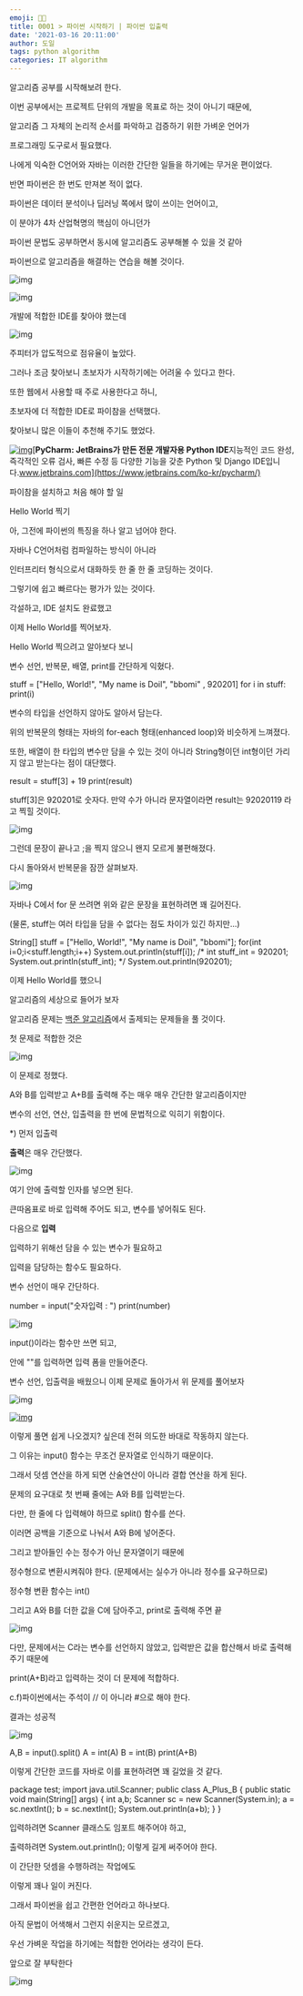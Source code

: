 ```yaml
---
emoji: 👨‍💻
title: 0001 > 파이썬 시작하기 | 파이썬 입출력
date: '2021-03-16 20:11:00'
author: 도일
tags: python algorithm
categories: IT algorithm
---
```



알고리즘 공부를 시작해보려 한다.



이번 공부에서는 프로젝트 단위의 개발을 목표로 하는 것이 아니기 때문에,

알고리즘 그 자체의 논리적 순서를 파악하고 검증하기 위한 가벼운 언어가

프로그래밍 도구로서 필요했다.



나에게 익숙한 C언어와 자바는 이러한 간단한 일들을 하기에는 무거운 편이었다.

반면 파이썬은 한 번도 만져본 적이 없다.

파이썬은 데이터 분석이나 딥러닝 쪽에서 많이 쓰이는 언어이고,

이 분야가 4차 산업혁명의 핵심이 아니던가

파이썬 문법도 공부하면서 동시에 알고리즘도 공부해볼 수 있을 것 같아

파이썬으로 알고리즘을 해결하는 연습을 해볼 것이다.



![img](https://postfiles.pstatic.net/MjAyMTAzMTdfMjE2/MDAxNjE1OTY3NDgyOTE3.dzTojRA_L8SyS7gF9l3qH14U1KIivZ_J3fU5jDp2LEUg.JkItDFdXRHP8qeAFy5UbefNa4dDkzApqsFLNvBsJaR4g.PNG.kdi3939/image.png?type=w966)

![img](https://postfiles.pstatic.net/MjAyMTAzMTZfMjc4/MDAxNjE1ODg5Mzc5NzYz.uTPb2rpNOE_enEqIiAVh2QdOZvc4JHqCrj1KCq3fBoAg.6XPg_3weJxx56YaiX6yRcvGDvWfOXAfAnq1c6KniRAYg.PNG.kdi3939/image.png?type=w966)



개발에 적합한 IDE를 찾아야 했는데

![img](https://postfiles.pstatic.net/MjAyMTAzMTZfOSAg/MDAxNjE1ODg5NTM4MjYx.Y9YW4sJlkk2oqwxf5cs64qxfxANX70cg4w65-rckmMgg.JpKpxPwAXjhrPtV8J5rLJnP99sgtQwc0CYkof9B7q94g.PNG.kdi3939/image.png?type=w966)

주피터가 압도적으로 점유율이 높았다.

그러나 조금 찾아보니 초보자가 시작하기에는 어려울 수 있다고 한다.

또한 웹에서 사용할 때 주로 사용한다고 하니,

초보자에 더 적합한 IDE로 파이참을 선택했다.

찾아보니 많은 이들이 추천해 주기도 했었다.





[![img](https://dthumb-phinf.pstatic.net/?src=%22https%3A%2F%2Fresources.jetbrains.com%2Fstorage%2Fproducts%2Fpycharm%2Fimg%2Fmeta%2Fpreview.png%22&type=ff500_300)](https://www.jetbrains.com/ko-kr/pycharm/)[**PyCharm: JetBrains가 만든 전문 개발자용 Python IDE**지능적인 코드 완성, 즉각적인 오류 검사, 빠른 수정 등 다양한 기능을 갖춘 Python 및 Django IDE입니다.www.jetbrains.com](https://www.jetbrains.com/ko-kr/pycharm/)





파이참을 설치하고 처음 해야 할 일

Hello World 찍기



아, 그전에 파이썬의 특징을 하나 알고 넘어야 한다.

자바나 C언어처럼 컴파일하는 방식이 아니라

인터프리터 형식으로서 대화하듯 한 줄 한 줄 코딩하는 것이다.

그렇기에 쉽고 빠르다는 평가가 있는 것이다.



각설하고, IDE 설치도 완료했고

이제 Hello World를 찍어보자.



Hello World 찍으려고 알아보다 보니

변수 선언, 반복문, 배열, print를 간단하게 익혔다.

stuff = ["Hello, World!", "My name is Doil", "bbomi" , 920201] for i in stuff:    print(i)



변수의 타입을 선언하지 않아도 알아서 담는다.

위의 반복문의 형태는 자바의 for-each 형태(enhanced loop)와 비슷하게 느껴졌다.

또한, 배열이 한 타입의 변수만 담을 수 있는 것이 아니라 String형이던 int형이던 가리지 않고 받는다는 점이 대단했다.

result = stuff[3] + 19 print(result)

stuff[3]은 920201로 숫자다. 만약 수가 아니라 문자열이라면 result는 92020119 라고 찍힐 것이다.

![img](https://postfiles.pstatic.net/MjAyMTAzMTZfMjA5/MDAxNjE1ODkzOTYwNTQw.BINO-PW5ZyHev4Gyq9bnFKJSAEkyNiJdcKBFeakluOkg.ZcVmV0UTRLA-BmX6CWuwtoLBc7BZ6cwUOM6AhcqFdqgg.PNG.kdi3939/image.png?type=w966)

그런데 문장이 끝나고 ;을 찍지 않으니 왠지 모르게 불편해졌다.





다시 돌아와서 반복문을 잠깐 살펴보자.

![img](https://postfiles.pstatic.net/MjAyMTAzMTZfMTAy/MDAxNjE1ODkwNzk2ODEz.PXCEbRdoPSvFe-qV-j3aCSakSrrTty2fkbLGrbuOlxwg.SbyAAiD6hdVa832Ny3gTl3H7LscWsVLqxDz6i5Ko5c0g.PNG.kdi3939/image.png?type=w966)



자바나 C에서 for 문 쓰려면 위와 같은 문장을 표현하려면 꽤 길어진다.

(물론, stuff는 여러 타입을 담을 수 없다는 점도 차이가 있긴 하지만...)

String[] stuff = ["Hello, World!", "My name is Doil", "bbomi"]; for(int i=0;i<stuff.length;i++)  System.out.println(stuff[i]); /*  int stuff_int = 920201; System.out.println(stuff_int); */ System.out.println(920201);

이제 Hello World를 했으니



알고리즘의 세상으로 들어가 보자





알고리즘 문제는 [백준 알고리즘](https://www.acmicpc.net/)에서 출제되는 문제들을 풀 것이다.

첫 문제로 적합한 것은

![img](https://postfiles.pstatic.net/MjAyMTAzMTZfMjQg/MDAxNjE1ODkwOTgwMTcw.dkKo6DWxuyu1mTMj-h9yOgm2B6ZHeLIqP60k8dYVcQEg.UbE7YWdXBdIQEzQXFrTf2kar8b5lukemEQ3ASccEl9sg.PNG.kdi3939/image.png?type=w966)

이 문제로 정했다.

A와 B를 입력받고 A+B를 출력해 주는 매우 매우 간단한 알고리즘이지만

변수의 선언, 연산, 입출력을 한 번에 문법적으로 익히기 위함이다.



*) 먼저 입출력



**출력**은 매우 간단했다.

![img](https://postfiles.pstatic.net/MjAyMTAzMTZfMjcx/MDAxNjE1ODkxMTk0MjUx.v1zzDlJ42r_OjNcZ0-eyr-XXoSzJdAxD-9AcFGEzxnkg.iGUXYSJNFgkTWKAo9Cp7gp62_jgiFSj9x3KhQkiQtygg.PNG.kdi3939/image.png?type=w966)

여기 안에 출력할 인자를 넣으면 된다.

큰따옴표로 바로 입력해 주어도 되고, 변수를 넣어줘도 된다.



다음으로 **입력**

입력하기 위해선 담을 수 있는 변수가 필요하고

입력을 담당하는 함수도 필요하다.

변수 선언이 매우 간단하다.



number = input("숫자입력 : ") print(number)

![img](https://postfiles.pstatic.net/MjAyMTAzMTZfMTg3/MDAxNjE1ODkxNDEzOTAw.y2A_h6xhOjzIC-icqX0SsXiye2Dl4XCZi6GzxZ2J5Zgg.2McRDd1t6dHM7VvEpt3pTJXLofVE6wLA25LPWMvuARkg.PNG.kdi3939/image.png?type=w966)

input()이라는 함수만 쓰면 되고,

안에 ""를 입력하면 입력 폼을 만들어준다.



변수 선언, 입출력을 배웠으니 이제 문제로 돌아가서 위 문제를 풀어보자

![img](https://postfiles.pstatic.net/MjAyMTAzMTZfMjU4/MDAxNjE1ODk0NTExNDEw.7pjXbPEo9iahr2QyzBClwOF0xr3QAu6BhHoZHEEhu0sg.KdNMvshnoY0PoRZx4NsZrhKi3zt5nzFXI243v3yeZx0g.PNG.kdi3939/image.png?type=w966)

[![img](https://storep-phinf.pstatic.net/linesoft_01/original_16.gif?type=pa50_50)](https://blog.naver.com/PostView.naver?blogId=kdi3939&logNo=222277651546&parentCategoryNo=&categoryNo=84&viewDate=&isShowPopularPosts=false&from=postList#)

이렇게 풀면 쉽게 나오겠지? 싶은데 전혀 의도한 바대로 작동하지 않는다.

그 이유는 input() 함수는 무조건 문자열로 인식하기 때문이다.

그래서 덧셈 연산을 하게 되면 산술연산이 아니라 결합 연산을 하게 된다.





문제의 요구대로 첫 번째 줄에는 A와 B를 입력받는다.

다만, 한 줄에 다 입력해야 하므로 split() 함수를 쓴다.

이러면 공백을 기준으로 나눠서 A와 B에 넣어준다.

그리고 받아들인 수는 정수가 아닌 문자열이기 때문에

정수형으로 변환시켜줘야 한다. (문제에서는 실수가 아니라 정수를 요구하므로)

정수형 변환 함수는 int()

그리고 A와 B를 더한 값을 C에 담아주고, print로 출력해 주면 끝

![img](https://postfiles.pstatic.net/MjAyMTAzMTZfOTQg/MDAxNjE1ODk0MzUxNTQ0.GtHzEy1caWGrqBcpUm-n6hFwX0W6ye0JJDHayN7uuvEg.qtAJI00VY6c0nX5wImma3k-DgrgbPNz9kBCEJMxOtJwg.PNG.kdi3939/image.png?type=w966)

다만, 문제에서는 C라는 변수를 선언하지 않았고, 입력받은 값을 합산해서 바로 출력해 주기 때문에

print(A+B)라고 입력하는 것이 더 문제에 적합하다.



c.f)파이썬에서는 주석이 // 이 아니라 #으로 해야 한다.

결과는 성공적

![img](https://postfiles.pstatic.net/MjAyMTAzMTZfMjQ1/MDAxNjE1ODkyNTc0MDQ3.0kaZJAhOTORxDJSxtSTzHA6wmSVORNeUSIbcyt0KAw4g.xE5FX5LvXgAPQP_gWXWq_yYLTE4tDGgePGzS_7XXpo0g.PNG.kdi3939/image.png?type=w966)



A,B = input().split() A = int(A) B = int(B) print(A+B)

이렇게 간단한 코드를 자바로 이를 표현하려면 꽤 길었을 것 같다.

package test; import java.util.Scanner; public class A_Plus_B { public static void main(String[] args) { 	int a,b; 	Scanner sc = new Scanner(System.in); 	a = sc.nextInt(); 	b = sc.nextInt(); 	System.out.println(a+b);		 } }

입력하려면 Scanner 클래스도 임포트 해주어야 하고,

출력하려면 System.out.println(); 이렇게 길게 써주어야 한다.

이 간단한 덧셈을 수행하려는 작업에도

이렇게 꽤나 일이 커진다.

그래서 파이썬을 쉽고 간편한 언어라고 하나보다.

아직 문법이 어색해서 그런지 쉬운지는 모르겠고,

우선 가벼운 작업을 하기에는 적합한 언어라는 생각이 든다.



앞으로 잘 부탁한다

![img](https://upload.wikimedia.org/wikipedia/commons/thumb/c/c3/Python-logo-notext.svg/768px-Python-logo-notext.svg.png)